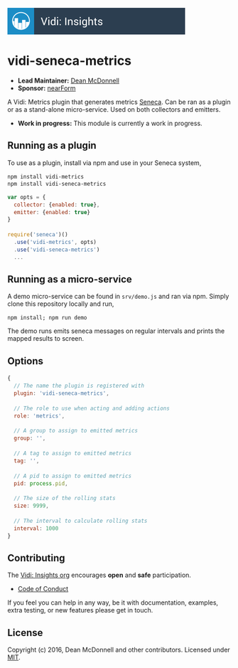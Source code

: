 ![Banner][]

# vidi-seneca-metrics
- __Lead Maintainer:__ [Dean McDonnell][Lead]
- __Sponsor:__ [nearForm][Sponsor]

A Vidi: Metrics plugin that generates metrics [Seneca][]. Can be ran as a plugin or as a
stand-alone micro-service. Used on both collectors and emitters.

- __Work in progress:__ This module is currently a work in progress.

## Running as a plugin
To use as a plugin, install via npm and use in your Seneca system,

```
npm install vidi-metrics
npm install vidi-seneca-metrics
```

```js
var opts = {
  collector: {enabled: true},
  emitter: {enabled: true}
}

require('seneca')()
  .use('vidi-metrics', opts)
  .use('vidi-seneca-metrics')
  ...
```

## Running as a micro-service
A demo micro-service can be found in `srv/demo.js` and ran via npm. Simply clone this repository
locally and run,

```
npm install; npm run demo
```

The demo runs emits seneca messages on regular intervals and prints the mapped results to screen.

## Options

```js
{
  // The name the plugin is registered with
  plugin: 'vidi-seneca-metrics',

  // The role to use when acting and adding actions
  role: 'metrics',

  // A group to assign to emitted metrics
  group: '',

  // A tag to assign to emitted metrics
  tag: '',

  // A pid to assign to emitted metrics
  pid: process.pid,

  // The size of the rolling stats
  size: 9999,

  // The interval to calculate rolling stats
  interval: 1000
}

```

## Contributing
The [Vidi: Insights org][Org] encourages __open__ and __safe__ participation.

- [Code of Conduct][CoC]

If you feel you can help in any way, be it with documentation, examples, extra testing, or new
features please get in touch.

## License
Copyright (c) 2016, Dean McDonnell and other contributors.
Licensed under [MIT][].

[Banner]: https://raw.githubusercontent.com/vidi-insights/org/master/assets/vidi-banner.png
[Lead]: https://github.com/mcdonnelldean
[Sponsor]: http://www.nearform.com/
[Org]: https://github.com/vidi-insights
[CoC]: https://github.com/vidi-insights/org/blob/master/code-of-conduct.md
[MIT]: ./LICENSE

[Toolbag]: https://github.com/continuationlabs/toolbag
[Seneca]: http://senecajs.org
